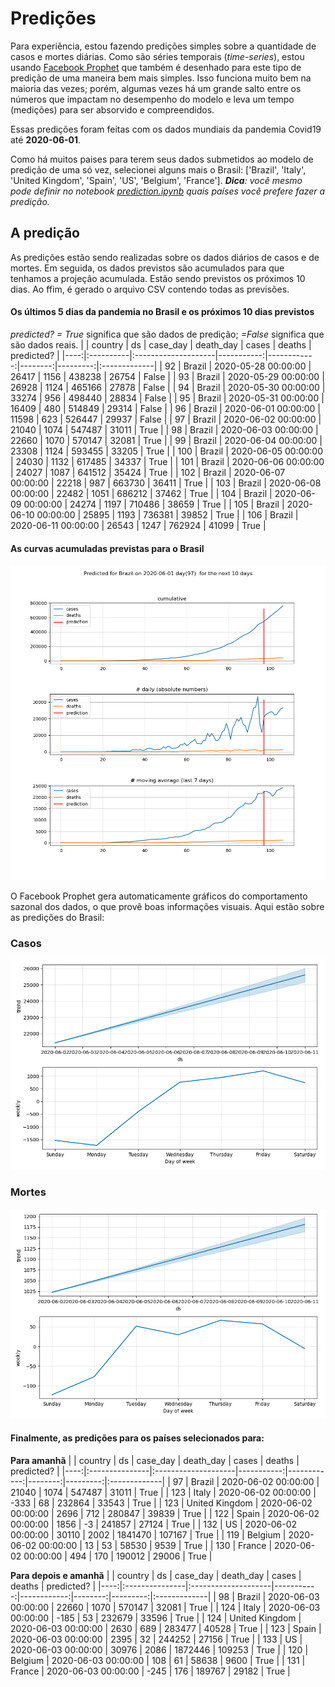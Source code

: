# **Predições**
Para experiência, estou fazendo predições simples sobre a quantidade de casos e mortes diárias. Como são séries temporais (*time-series*), estou usando [Facebook Prophet](https://facebook.github.io/prophet/docs/quick_start.html) que também é desenhado para este tipo de predição de uma maneira bem mais simples. Isso funciona muito bem na maioria das vezes; porém, algumas vezes há um grande salto entre os números que impactam no desempenho do modelo e leva um tempo (medições) para ser absorvido e compreendidos.

Essas predições foram feitas com os dados mundiais da pandemia Covid19 até **2020-06-01**.

Como há muitos paises para terem seus dados submetidos ao modelo de predição de uma só vez, selecionei alguns mais o Brasil:
['Brazil', 'Italy', 'United Kingdom', 'Spain', 'US', 'Belgium', 'France'].
***Dica**: você mesmo pode definir no notebook *[prediction.ipynb](../prediction.ipynb)* quais países você prefere fazer a predição.*


## A predição
As predições estão sendo realizadas sobre os dados diários de casos e de mortes. Em seguida, os dados previstos são acumulados para que tenhamos a projeção acumulada. Estão sendo previstos os próximos 10 dias.
Ao ffim, é gerado o arquivo CSV contendo todas as previsões.

#### Os últimos 5 dias da pandemia no Brasil e os próximos 10 dias previstos
*predicted? = True* significa que são dados de predição; *=False* significa que são dados reais.
|     | country   | ds                  |   case_day |   death_day |   cases |   deaths | predicted?   |
|----:|:----------|:--------------------|-----------:|------------:|--------:|---------:|:-------------|
|  92 | Brazil    | 2020-05-28 00:00:00 |      26417 |        1156 |  438238 |    26754 | False        |
|  93 | Brazil    | 2020-05-29 00:00:00 |      26928 |        1124 |  465166 |    27878 | False        |
|  94 | Brazil    | 2020-05-30 00:00:00 |      33274 |         956 |  498440 |    28834 | False        |
|  95 | Brazil    | 2020-05-31 00:00:00 |      16409 |         480 |  514849 |    29314 | False        |
|  96 | Brazil    | 2020-06-01 00:00:00 |      11598 |         623 |  526447 |    29937 | False        |
|  97 | Brazil    | 2020-06-02 00:00:00 |      21040 |        1074 |  547487 |    31011 | True         |
|  98 | Brazil    | 2020-06-03 00:00:00 |      22660 |        1070 |  570147 |    32081 | True         |
|  99 | Brazil    | 2020-06-04 00:00:00 |      23308 |        1124 |  593455 |    33205 | True         |
| 100 | Brazil    | 2020-06-05 00:00:00 |      24030 |        1132 |  617485 |    34337 | True         |
| 101 | Brazil    | 2020-06-06 00:00:00 |      24027 |        1087 |  641512 |    35424 | True         |
| 102 | Brazil    | 2020-06-07 00:00:00 |      22218 |         987 |  663730 |    36411 | True         |
| 103 | Brazil    | 2020-06-08 00:00:00 |      22482 |        1051 |  686212 |    37462 | True         |
| 104 | Brazil    | 2020-06-09 00:00:00 |      24274 |        1197 |  710486 |    38659 | True         |
| 105 | Brazil    | 2020-06-10 00:00:00 |      25895 |        1193 |  736381 |    39852 | True         |
| 106 | Brazil    | 2020-06-11 00:00:00 |      26543 |        1247 |  762924 |    41099 | True         |

 #### As curvas acumuladas previstas para o Brasil
![](brazil_predictions.png)

 O Facebook Prophet gera automaticamente gráficos do comportamento sazonal dos dados, o que provê boas informações visuais. Aqui estão sobre as predições do Brasil:
### Casos
![](brazil_prophet_cases.png)

 ### Mortes
![](brazil_prophet_deaths.png)
#### Finalmente, as predições para os países selecionados para:
**Para amanhã**
|     | country        | ds                  |   case_day |   death_day |   cases |   deaths | predicted?   |
|----:|:---------------|:--------------------|-----------:|------------:|--------:|---------:|:-------------|
|  97 | Brazil         | 2020-06-02 00:00:00 |      21040 |        1074 |  547487 |    31011 | True         |
| 123 | Italy          | 2020-06-02 00:00:00 |       -333 |          68 |  232864 |    33543 | True         |
| 123 | United Kingdom | 2020-06-02 00:00:00 |       2696 |         712 |  280847 |    39839 | True         |
| 122 | Spain          | 2020-06-02 00:00:00 |       1856 |          -3 |  241857 |    27124 | True         |
| 132 | US             | 2020-06-02 00:00:00 |      30110 |        2002 | 1841470 |   107167 | True         |
| 119 | Belgium        | 2020-06-02 00:00:00 |         13 |          53 |   58530 |     9539 | True         |
| 130 | France         | 2020-06-02 00:00:00 |        494 |         170 |  190012 |    29006 | True         |

 **Para depois e amanhã** 
|     | country        | ds                  |   case_day |   death_day |   cases |   deaths | predicted?   |
|----:|:---------------|:--------------------|-----------:|------------:|--------:|---------:|:-------------|
|  98 | Brazil         | 2020-06-03 00:00:00 |      22660 |        1070 |  570147 |    32081 | True         |
| 124 | Italy          | 2020-06-03 00:00:00 |       -185 |          53 |  232679 |    33596 | True         |
| 124 | United Kingdom | 2020-06-03 00:00:00 |       2630 |         689 |  283477 |    40528 | True         |
| 123 | Spain          | 2020-06-03 00:00:00 |       2395 |          32 |  244252 |    27156 | True         |
| 133 | US             | 2020-06-03 00:00:00 |      30976 |        2086 | 1872446 |   109253 | True         |
| 120 | Belgium        | 2020-06-03 00:00:00 |        108 |          61 |   58638 |     9600 | True         |
| 131 | France         | 2020-06-03 00:00:00 |       -245 |         176 |  189767 |    29182 | True         |